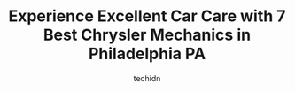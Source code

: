 ---
layout: ampstory
image: https://images.unsplash.com/photo-1627108258868-c2834cb1f250?ixlib=rb-4.0.3&ixid=MnwxMjA3fDB8MHxwaG90by1wYWdlfHx8fGVufDB8fHx8&auto=format&fit=crop&w=640&h=853&q=80
author: techidn
featured: false
description: Entrust your vehicle to the 7 best Chrysler Mechanic in Philadelphia PA, USA and experience the difference they can make. With their extensive knowledge, state-of-the-art facilities, and com
title: Experience Excellent Car Care with 7 Best Chrysler Mechanics in Philadelphia PA
cover:
   title: Experience Excellent Car Care with 7 Best Chrysler Mechanics in Philadelphia PA
   subtitle: Rickpate
   background: https://images.unsplash.com/photo-1627108258868-c2834cb1f250?ixlib=rb-4.0.3&ixid=MnwxMjA3fDB8MHxwaG90by1wYWdlfHx8fGVufDB8fHx8&auto=format&fit=crop&w=640&h=853&q=80

pages: 
 - layout: thirds
   top: <h1>#1 Dons Auto Repair</h1>
   bottom: "<p>Here to say that Dons is the best! Im actually embarrassed that I havent written a review for this auto repair shop before. Ive been going to them for the last decade</p>"
   background: https://www.knot35.com/toplist/wp-content/uploads/2023/06/best-chrysler-mechanic-1-in-philadelphia-pa-1685836103.jpeg
   backgroundblur: true
 - layout: thirds
   top: <h1>#2 Kens Automotive</h1>
   bottom: "<p>341 N 10th St, Philadelphia, PA 19107, United States</p>"
   background: https://www.knot35.com/toplist/wp-content/uploads/2023/06/best-chrysler-mechanic-2-in-philadelphia-pa-1685836104.jpeg
   cta:
      link: https://www.knot35.com/toplist/experience-excellent-car-care-with-7-best-chrysler-mechanics-in-philadelphia-pa/
      text: Experience Excellent Car Care with 7 Best Chrysler Mechanics in Philadelphia PA
 - layout: thirds
   top: <h1>#3 CK Auto Image Repairs LLC</h1>
   bottom: "<p>718 Washington Ave, Philadelphia, PA 19147, United States</p>"
   background: https://www.knot35.com/toplist/wp-content/uploads/2023/06/best-chrysler-mechanic-3-in-philadelphia-pa-1685836104.jpeg
   cta:
      link: https://www.knot35.com/toplist/experience-excellent-car-care-with-7-best-chrysler-mechanics-in-philadelphia-pa/
      text: Experience Excellent Car Care with 7 Best Chrysler Mechanics in Philadelphia PA
 - layout: thirds
   top: <h1>#4 Preferred Automotive Specialists</h1>
   bottom: "<p>6300 Oxford Ave, Philadelphia, PA 19111, United States</p>"
   background: https://images.unsplash.com/photo-1531169509526-f8f1fdaa4a67?ixlib=rb-4.0.3&ixid=MnwxMjA3fDB8MHxwaG90by1wYWdlfHx8fGVufDB8fHx8&auto=format&fit=crop&w=640&h=853&q=80
   cta:
      link: https://www.knot35.com/toplist/experience-excellent-car-care-with-7-best-chrysler-mechanics-in-philadelphia-pa/
      text: Experience Excellent Car Care with 7 Best Chrysler Mechanics in Philadelphia PA
 - layout: thirds
   top: <h1>#5 Strawberry Mansion Auto Repair</h1>
   bottom: "<p>2301 N 30th St, Philadelphia, PA 19132, United States</p>"
   background: https://images.unsplash.com/photo-1496096265110-f83ad7f96608?ixlib=rb-4.0.3&ixid=MnwxMjA3fDB8MHxwaG90by1wYWdlfHx8fGVufDB8fHx8&auto=format&fit=crop&w=640&h=853&q=80
   cta:
      link: https://www.knot35.com/toplist/experience-excellent-car-care-with-7-best-chrysler-mechanics-in-philadelphia-pa/
      text: Experience Excellent Car Care with 7 Best Chrysler Mechanics in Philadelphia PA
 - layout: thirds
   top: <h1>#6 Germosen Truck and Auto Service</h1>
   bottom: "<p>4425 Rising Sun Ave, Philadelphia, PA 19140, United States</p>"
   background: https://images.unsplash.com/photo-1488554378835-f7acf46e6c98?ixlib=rb-4.0.3&ixid=MnwxMjA3fDB8MHxwaG90by1wYWdlfHx8fGVufDB8fHx8&auto=format&fit=crop&w=640&h=853&q=80
   cta:
      link: https://www.knot35.com/toplist/experience-excellent-car-care-with-7-best-chrysler-mechanics-in-philadelphia-pa/
      text: Experience Excellent Car Care with 7 Best Chrysler Mechanics in Philadelphia PA
 - layout: thirds
   top: <h1>#7 A C Auto Repairs</h1>
   bottom: "<p>2300 Frankford Ave, Philadelphia, PA 19125, United States</p>"
   background: https://images.unsplash.com/photo-1527067829737-402993088e6b?ixlib=rb-4.0.3&ixid=MnwxMjA3fDB8MHxwaG90by1wYWdlfHx8fGVufDB8fHx8&auto=format&fit=crop&w=640&h=853&q=80
   cta:
      link: https://www.knot35.com/toplist/experience-excellent-car-care-with-7-best-chrysler-mechanics-in-philadelphia-pa/
      text: Experience Excellent Car Care with 7 Best Chrysler Mechanics in Philadelphia PA
 - layout: thirds
   middle: Continue reading...
   background: https://images.unsplash.com/photo-1618005182384-a83a8bd57fbe?ixlib=rb-4.0.3&ixid=MnwxMjA3fDB8MHxwaG90by1wYWdlfHx8fGVufDB8fHx8&auto=format&fit=crop&w=640&h=853&q=80
   cta:
      link: https://www.knot35.com/toplist/experience-excellent-car-care-with-7-best-chrysler-mechanics-in-philadelphia-pa/
      text: Experience Excellent Car Care with 7 Best Chrysler Mechanics in Philadelphia PA
      
---